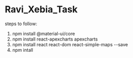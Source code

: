 # Ravi_Xebia_Task
steps to follow:

1) npm install @material-ui/core
2) npm install react-apexcharts apexcharts
3) npm install react react-dom react-simple-maps --save
4) npm intall

